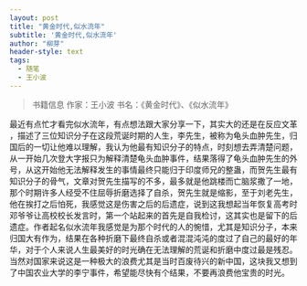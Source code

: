 ```yaml
---
layout: post
title: "黄金时代,似水流年"
subtitle: '黄金时代,似水流年'
author: "柳芽"
header-style: text
tags:
  - 随笔
  - 王小波
---
```


> 书籍信息  作家：王小波  书名：《黄金时代》、《似水流年》

最近有点忙才看完似水流年，有点想法跟大家分享一下，其实大的还是在反应文革 ，描述了三位知识分子在这段荒诞时期的人生，李先生，被称为龟头血肿先生，归国后的一切让他难以理解，我认为他最有知识分子的特点，时刻想去弄清楚问题，从一开始几次登大字报只为解释清楚龟头血肿事件，结果落得了龟头血肿先生的外号，从这开始他无法解释发生的事情最终只能归于印度师兄的整蛊，而贺先生最有知识分子的骨气，文章对贺先生描写的不多，最多就是他跳楼而亡脑浆撒了一地，那个时期许多人经受不住屈辱折磨选择了自杀，贺先生就是缩影，至于刘老先生，他在挨打之后怕死，我感觉这是伤害之后的后遗症，说到这我想起当年恢复高考时邓爷爷让高校校长发言时，第一个站起来的首先是自我检讨，这其实也是留下的后遗症。作者起名似水流年我感觉是为那个时代的人的惋惜，尤其是知识分子，本来归国大有作为，结果在各种折磨下最终自杀或者混混沌沌的度过了自己的最好的年华，对于个人来说人生最美好的时光确在无法理解的荒诞和折磨中度过最是残忍。当然对国家来说这是一种极大的浪费尤其是当时百废待兴的新中国，这块我又想到了中国农业大学的李宁事件，希望能尽快有个结果，不要再浪费他宝贵的时光。
